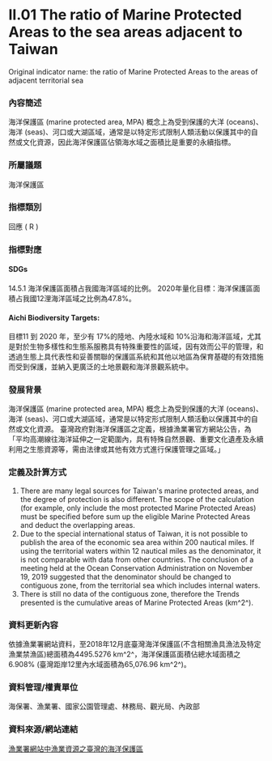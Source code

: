 # II.01 The ratio of Marine Protected Areas to the sea areas adjacent to Taiwan
Original indicator name: the ratio of Marine Protected Areas to the areas of adjacent territorial sea

<script type="text/javascript" src="http://cdn.mathjax.org/mathjax/latest/MathJax.js?config=TeX-AMS-MML_HTMLorMML"></script>

### 內容簡述
海洋保護區 (marine protected area, MPA) 概念上為受到保護的大洋 (oceans)、海洋 (seas)、河口或大湖區域，通常是以特定形式限制人類活動以保護其中的自然或文化資源，因此海洋保護區佔領海水域之面積比是重要的永續指標。
### 所屬議題
海洋保護區
### 指標類別
回應 ( R )
### 指標對應
#### SDGs
14.5.1 海洋保護區面積占我國海洋區域的比例。 2020年量化目標：海洋保護區面積占我國12浬海洋區域之比例為47.8%。
#### Aichi Biodiversity Targets:
目標11 到 2020 年，至少有 17%的陸地、內陸水域和 10%沿海和海洋區域，尤其是對於生物多樣性和生態系服務具有特殊重要性的區域，因有效而公平的管理，和透過生態上具代表性和妥善關聯的保護區系統和其他以地區為保育基礎的有效措施而受到保護，並納入更廣泛的土地景觀和海洋景觀系統中。
### 發展背景
海洋保護區 (marine protected area, MPA) 概念上為受到保護的大洋 (oceans)、海洋 (seas)、河口或大湖區域，通常是以特定形式限制人類活動以保護其中的自然或文化資源。 臺灣政府對海洋保護區之定義，根據漁業署官方網站公告，為「平均高潮線往海洋延伸之一定範圍內，具有特殊自然景觀、重要文化遺產及永續利用之生態資源等，需由法律或其他有效方式進行保護管理之區域。」
### 定義及計算方式
1. There are many legal sources for Taiwan's marine protected areas, and the degree of protection is also different. The scope of the calculation (for example, only include the most protected Marine Protected Areas) must be specified before sum up the eligible Marine Protected Areas and deduct the overlapping areas.
2. Due to the special international status of Taiwan, it is not possible to publish the area of the economic sea area within 200 nautical miles. If using the territorial waters within 12 nautical miles as the denominator, it is not comparable with data from other countries. The conclusion of a meeting held at the Ocean Conservation Administration on November 19, 2019 suggested that the denominator should be changed to contiguous zone, from the territorial sea which includes internal waters.
3. There is still no data of the contiguous zone, therefore the Trends presented is the cumulative areas of Marine Protected Areas (km^2^).
### 資料更新內容
依據漁業署網站資料，至2018年12月底臺灣海洋保護區(不含相關漁具漁法及特定漁業禁漁區)總面積為4495.5276 km^2^，海洋保護區面積佔總水域面積之6.908% (臺灣距岸12里內水域面積為65,076.96 km^2^)。
### 資料管理/權責單位
海保署、漁業署、國家公園管理處、林務局、觀光局、內政部
### 資料來源/網站連結
[漁業署網站中漁業資源之臺灣的海洋保護區](https://www.fa.gov.tw/cht/TaiwanOceansProtectionAreas/content.aspx?id=1&chk=2001739d-d4cd-4ded-bf92-d570912baf08)